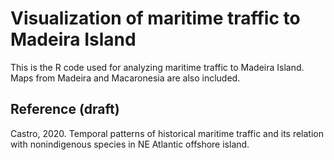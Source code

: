 # Visualization of maritime traffic to Madeira Island

This is the R code used for analyzing maritime traffic to Madeira Island. Maps from Madeira and Macaronesia are also included.

## Reference (draft)

Castro, 2020. Temporal patterns of historical maritime traffic and its relation with nonindigenous species in NE Atlantic offshore island.